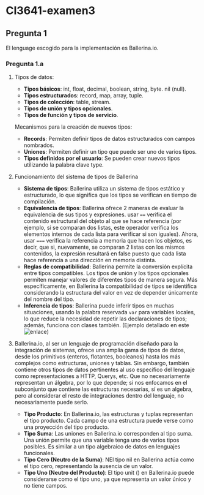 # CI3641-examen3

## Pregunta 1

El lenguage escogido para la implementación es Ballerina.io.

### Pregunta 1.a
1. Tipos de datos:
    - **Tipos básicos**: int, float, decimal, boolean, string, byte. nil (null).
    - **Tipos estructurados**: record, map, array, tuple.
    - **Tipos de colección**: table, stream.
    - **Tipos de unión y tipos opcionales**.
    - **Tipos de función y tipos de servicio**.
  
    Mecanismos para la creación de nuevos tipos:
    - **Records**: Permiten definir tipos de datos estructurados con campos nombrados.
    - **Uniones**: Permiten definir un tipo que puede ser uno de varios tipos.
    - **Tipos definidos por el usuario**: Se pueden crear nuevos tipos utilizando la palabra clave type.
2. Funcionamiento del sistema de tipos de Ballerina
    
    - **Sistema de tipos**: Ballerina utiliza un sistema de tipos estático y estructurado, lo que significa que los tipos se verifican en tiempo de compilación.
    - **Equivalencia de tipos**: Ballerina ofrece 2 maneras de evaluar la equivalencia de sus tipos y expresiones. usar `==` verifica el contenido estructural del objeto al que se hace referencia (por ejemplo, si se comparan dos listas, este operador verifica los elementos internos de cada lista para verificar si son iguales). Ahora, usar `===` verifica la referencia a memoria que hacen los objetos, es decir, que si, nuevamente, se comparan 2 listas con los mismos contenidos, la expresión resultará en false puesto que cada lista hace referencia a una dirección en memoria distinta.
    - **Reglas de compatibilidad**: Ballerina permite la conversión explícita entre tipos compatibles. Los tipos de unión y los tipos opcionales permiten manejar valores de diferentes tipos de manera segura. Más específicamente, en Ballerina la compatibilidad de tipos se identifica considerando la estructura del valor en vez de depender únicamente del nombre del tipo.
    - **Inferencia de tipos**: Ballerina puede inferir tipos en muchas situaciones, usando la palabra reservada `var` para variables locales, lo que reduce la necesidad de repetir las declaraciones de tipos; además, funciona con clases también. (Ejemplo detallado en este ![enlace](https://ballerina.io/learn/language-basics/#type-inference))
3. Ballerina.io, al ser un lenguaje de programación diseñado para la integración de sistemas, ofrece una amplia gama de tipos de datos, desde los primitivos (enteros, flotantes, booleanos) hasta los más complejos como estructuras, uniones y tablas. Sin embargo, también contiene otros tipos de datos pertinentes al uso específico del lenguaje como representaciones a HTTP, Querys, etc. Que no necesariamente representan un álgebra, por lo que depende; si nos enfocamos en el subconjunto que contiene las estructuras necesarias, sí es un algebra, pero al considerar el resto de integraciones dentro del lenguaje, no necesariamente puede serlo.
   - **Tipo Producto**: En Ballerina.io, las estructuras y tuplas representan el tipo producto. Cada campo de una estructura puede verse como una proyección del tipo producto.
   - **Tipo Suma**: Las uniones en Ballerina.io corresponden al tipo suma. Una unión permite que una variable tenga uno de varios tipos posibles. Es similar a un tipo algebraico de datos en lenguajes funcionales.
   - **Tipo Cero (Neutro de la Suma)**: NEl tipo nil en Ballerina actúa como el tipo cero, representando la ausencia de un valor.
   - **Tipo Uno (Neutro del Producto)**: El tipo unit () en Ballerina.io puede considerarse como el tipo uno, ya que representa un valor único y no tiene campos.


